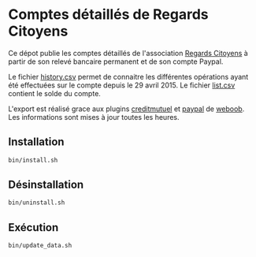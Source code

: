 # Comptes détaillés de Regards Citoyens

Ce dépot publie les comptes détaillés de l'association [Regards Citoyens](http://regardscitoyens.org/) à partir de son relevé bancaire permanent et de son compte Paypal.

Le fichier [history.csv](https://github.com/regardscitoyens/banque/blob/master/data/history.csv) permet de connaitre les différentes opérations ayant été effectuées sur le compte depuis le 29 avril 2015.
Le fichier [list.csv](https://github.com/regardscitoyens/banque/blob/master/data/list.csv) contient le solde du compte.

L'export est réalisé grace aux plugins [creditmutuel](http://weboob.org/modules#mod_creditmutuel) et [paypal](http://weboob.org/modules#paypal) de [weboob](http://weboob.org/). Les informations sont mises à jour toutes les heures.

## Installation

```bash
bin/install.sh
```

## Désinstallation

```bash
bin/uninstall.sh
```

## Exécution

```bash
bin/update_data.sh
```

